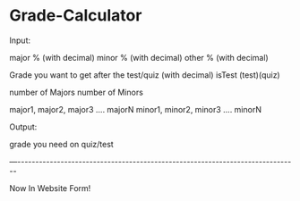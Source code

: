 # Grade-Calculator
Input:

major % (with decimal)
minor % (with decimal)
other % (with decimal)

Grade you want to get after the test/quiz (with decimal)
isTest (test)(quiz)

number of Majors
number of Minors

major1, major2, major3 …. majorN
minor1, minor2, minor3 …. minorN




Output:

grade you need on quiz/test

—------------------------------------------------------------------------------

Now In Website Form!
